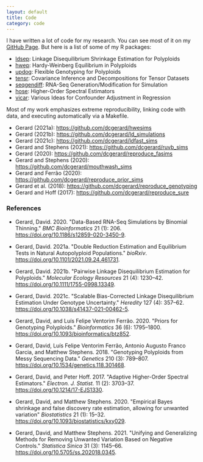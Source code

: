 ```yaml
---
layout: default
title: Code
category: code
---
```


I have written a lot of code for my research. You can see most of it on my [GitHub Page](https://github.com/dcgerard). But here is a list of some of my R packages:

- [ldsep](https://cran.r-project.org/package=ldsep): Linkage Disequilibrium Shrinkage Estimation for Polyploids
- [hwep](https://cran.r-project.org/package=hwep): Hardy-Weinberg Equilibrium in Polyploids
- [updog](https://cran.r-project.org/package=updog): Flexible Genotyping for Polyploids
- [tensr](https://cran.r-project.org/package=tensr): Covariance Inference and Decompositions for Tensor Datasets
- [seqgendiff](https://cran.r-project.org/package=seqgendiff): RNA-Seq Generation/Modification for Simulation
- [hose](https://github.com/dcgerard/hose): Higher-Order Spectral Estimators
- [vicar](https://github.com/dcgerard/vicar): Various Ideas for Confounder Adjustment in Regression

Most of my work emphasizes extreme reproducibility, linking code with
data, and executing automatically via a Makefile.

- Gerard (2021a): <https://github.com/dcgerard/hwesims>
- Gerard (2021b): <https://github.com/dcgerard/ld_simulations>
- Gerard (2021c): <https://github.com/dcgerard/ldfast_sims>
- Gerard and Stephens (2021): <https://github.com/dcgerard/ruvb_sims>
- Gerard (2020): <https://github.com/dcgerard/reproduce_fasims>
- Gerard and Stephens (2020): <https://github.com/dcgerard/mouthwash_sims>
- Gerard and Ferrão (2020): <https://github.com/dcgerard/reproduce_prior_sims>
- Gerard et al. (2018): <https://github.com/dcgerard/reproduce_genotyping>
- Gerard and Hoff (2017): <https://github.com/dcgerard/reproduce_sure>

### References

- Gerard, David. 2020. "Data-Based RNA-Seq Simulations by Binomial Thinning." *BMC Bioinformatics* 21 (1): 206. <https://doi.org/10.1186/s12859-020-3450-9>.

- Gerard, David. 2021a. "Double Reduction Estimation and Equilibrium Tests in Natural Autopolyploid Populations." *bioRxiv*. <https://doi.org/10.1101/2021.09.24.461731>.

- Gerard, David. 2021b. "Pairwise Linkage Disequilibrium Estimation for Polyploids." *Molecular Ecology Resources* 21 (4): 1230–42. <https://doi.org/10.1111/1755-0998.13349>.

- Gerard, David. 2021c. "Scalable Bias-Corrected Linkage Disequilibrium Estimation Under Genotype Uncertainty." *Heredity* 127 (4): 357–62. <https://doi.org/10.1038/s41437-021-00462-5>.

- Gerard, David, and Luís Felipe Ventorim Ferrão. 2020. "Priors for Genotyping Polyploids." *Bioinformatics* 36 (6): 1795–1800. <https://doi.org/10.1093/bioinformatics/btz852>.

- Gerard, David, Luís Felipe Ventorim Ferrão, Antonio Augusto Franco Garcia, and Matthew Stephens. 2018. "Genotyping Polyploids from Messy Sequencing Data." *Genetics* 210 (3): 789–807. <https://doi.org/10.1534/genetics.118.301468>.

- Gerard, David, and Peter Hoff. 2017. "Adaptive Higher-Order Spectral Estimators." *Electron. J. Statist.* 11 (2): 3703–37. <https://doi.org/10.1214/17-EJS1330>.

- Gerard, David, and Matthew Stephens. 2020. "Empirical Bayes shrinkage and false discovery rate estimation, allowing for unwanted variation" *Biostatistics* 21 (1): 15–32. <https://doi.org/10.1093/biostatistics/kxy029>.

- Gerard, David, and Matthew Stephens. 2021. "Unifying and Generalizing Methods for Removing Unwanted Variation Based on Negative Controls." *Statistica Sinica* 31 (3): 1145–66. <https://doi.org/10.5705/ss.202018.0345>.

